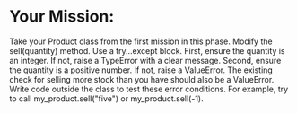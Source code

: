 # Your Mission:

Take your Product class from the first mission in this phase.
Modify the sell(quantity) method.
Use a try...except block.
First, ensure the quantity is an integer. If not, raise a TypeError with a clear message.
Second, ensure the quantity is a positive number. If not, raise a ValueError.
The existing check for selling more stock than you have should also be a ValueError.
Write code outside the class to test these error conditions. For example, try to call my_product.sell("five") or my_product.sell(-1).